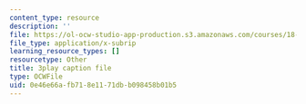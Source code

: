 ```yaml
---
content_type: resource
description: ''
file: https://ol-ocw-studio-app-production.s3.amazonaws.com/courses/18-03sc-differential-equations-fall-2011/0e46e66afb718e1171dbb098458b01b5_sn3orkHWqUQ.srt
file_type: application/x-subrip
learning_resource_types: []
resourcetype: Other
title: 3play caption file
type: OCWFile
uid: 0e46e66a-fb71-8e11-71db-b098458b01b5
---
```


